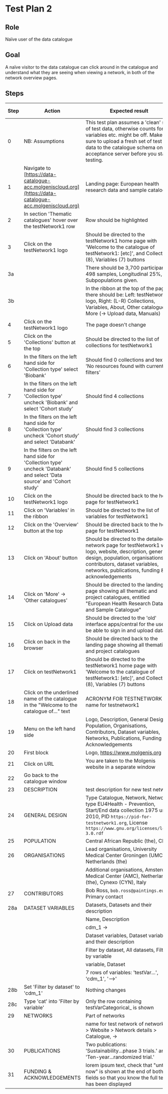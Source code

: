 # Test Plan 2

## Role

Naïve user of the data catalogue

## Goal

A naïve visitor to the data catalogue can click around in the catalogue and
understand what they are seeing when viewing a network, in both of the network overview pages.

## Steps

| Step | Action | Expected result | Github bug/issue | Playwright test |
| ---- | ------ | --------------- | ----------------- | -----------------|
| 0 | NB: Assumptions | This test plan assumes a 'clean' set of test data, otherwise counts for variables etc. might be off. Make sure to upload a fresh set of test data to the catalogue schema on the acceptance server before you start testing. | | |
| 1 | Navigate to [https://data-catalogue-acc.molgeniscloud.org](https://data-catalogue-acc.molgeniscloud.org) | Landing page: European health research data and sample catalogue| | |
| 2 | In section 'Thematic catalogues' hover over the testNetwork1 row | Row should be highlighted | | |
| 3 | Click on the testNetwork1 logo | Should be directed to the testNetwork1 home page with 'Welcome to the catalogue of testNetwork1: [etc]', and Collections (8), Variables (7) buttons | | |
| 3a | | There should be 3,700 participants, 498 samples, Longitudinal 25%, 3 Subpopulations given. | | |
| 3b | | In the ribbon at the top of the page there should be: Left: testNetwork1 logo, Right: (L-R) Collections, Variables, About, Other catalogues, More (-> Upload data, Manuals) | | |
| 4 | Click on the testNetwork1 logo | The page doesn't change | | |
| 5 | Click on the 'Collections' button at the top | Should be directed to the list of collections for testNetwork1 | | |
| 6 | In the filters on the left hand side for 'Collection type' select 'Biobank' | Should find 0 collections and text: 'No resources found with current filters' | | |
| 7 | In the filters on the left hand side for 'Collection type' uncheck 'Biobank' and select 'Cohort study' | Should find 4 collections | | |
| 8 | In the filters on the left hand side for 'Collection type' uncheck 'Cohort study' and select 'Databank' | Should find 3 collections | | |
| 9 | In the filters on the left hand side for 'Collection type' uncheck 'Databank' and select 'Data source' and 'Cohort study' | Should find 5 collections | | |
| 10 | Click on the testNetwork1 logo | Should be directed back to the home page for testNetwork1 | | |
| 11 | Click on 'Variables' in the ribbon | Should be directed to the list of variables for testNetwork1 | | |
| 12 | Click on the 'Overview' button at the top | Should be directed back to the home page for testNetwork1 | | |
| 13 | Click on 'About' button | Should be directed to the detailed network page for testNetwork1 with logo, website, description, general design, population, organisations, contributors, dataset variables, networks, publications, funding & acknowledgements | | |
| 14 | Click on 'More' -> 'Other catalogues' | Should be directed to the landing page showing all thematic and project catalogues, entitled "European Health Research Data and Sample Catalogue" | | |
| 15 | Click on Upload data | Should be directed to the 'old' interface apps/central for the user to be able to sign in and upload data | | |
| 16 | Click on back in the browser | Should be directed back to the landing page showing all thematic and project catalogues | | |
| 17 | Click on testNetwork1 | Should be directed to the testNetwork1 home page with 'Welcome to the catalogue of testNetwork1: [etc]', and Collections (8), Variables (7) buttons | | |
| 18 | Click on the underlined name of the catalogue in the "Welcome to the catalogue of..." text | ACRONYM FOR TESTNETWORK 1, name for testnetwork1 | | |
| 19 | Menu on the left hand side | Logo, Description, General Design, Population, Organisations, Contributors, Dataset variables, Networks, Publications, Funding & Acknowledgements | | |
| 20 | First block | Logo, <https://www.molgenis.org> | | |
| 21 | Click on URL | You are taken to the Molgenis website in a separate window | | |
| 22 | Go back to the catalogue window | | | |
| 23 | DESCRIPTION | test description for new test network | | |
| 24 | GENERAL DESIGN | Type Catalogue, Network, Network type EU4Health - Prevention, Start/End data collection 1975 until 2010, PID `https://pid-for-testnetwork1.org`, License `https://www.gnu.org/licenses/lgpl-3.0.rdf` | | |
| 25 | POPULATION | Central African Republic (the), Chad | | |
| 26 | ORGANISATIONS | Lead organisations, University Medical Center Groningen (UMCG), Netherlands (the) | | |
|    | | Additional organisations, Amsterdam Medical Center (AMC), Netherlands (the), Cynexo (CYN), Italy | | |
| 27 | CONTRIBUTORS | Bob Ross, `bob.ross@paintings.eu`, Primary contact | | |
| 28a | DATASET VARIABLES | Datasets, Datasets and their description | | |
|    | | Name, Description | | |
|    | | cdm_1 -> | | |
|    | | Dataset variables, Dataset variables and their description | | |
|    | | Filter by dataset, All datasets, Filter by variable | | |
|    | | variable, Dataset | | |
|    | | 7 rows of variables: 'testVar...', 'cdm_1', '-->' | | |
| 28b | Set 'Filter by dataset' to 'cdm_1' | Nothing changes | | |
| 28c | Type 'cat' into 'Filter by variable' | Only the row containing testVarCategorical_ is shown | | |
| 29 | NETWORKS | Part of networks | | |
|    | | name for test network of networks, > Website > Network details > Catalogue, -> | | |
| 30 | PUBLICATIONS | Two publications: 'Sustainability...phase 3 trials.' and 'Ten-year...randomized trial.' | | |
| 31 | FUNDING & ACKNOWLEDGEMENTS | lorem ipsum text, check that "until now" is shown at the end of both fields so that you know the full text has been displayed | | |
